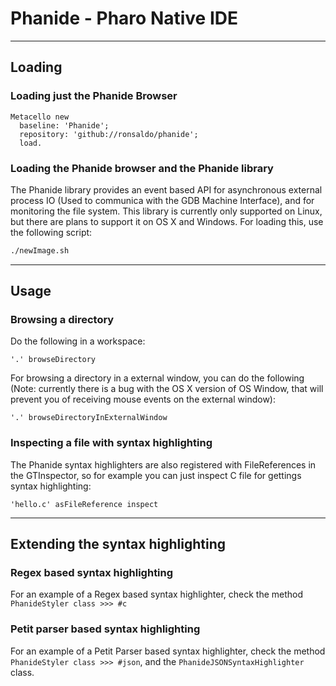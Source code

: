 # Phanide - Pharo Native IDE

----
## Loading
### Loading just the Phanide Browser

```smalltalk
Metacello new
  baseline: 'Phanide';
  repository: 'github://ronsaldo/phanide';
  load.
```

### Loading the Phanide browser and the Phanide library
The Phanide library provides an event based API for asynchronous external process IO (Used to communica with the GDB Machine Interface), and for monitoring the file system. This library is currently only supported on Linux, but there are plans to support it on OS X and Windows. For loading this, use the following script:

```bash
./newImage.sh
```

----
## Usage

### Browsing a directory

Do the following in a workspace:

```smalltalk
'.' browseDirectory
```

For browsing a directory in a external window, you can do the following (Note: currently there is a bug with the OS X version of OS Window, that will prevent you of receiving mouse events on the external window):

```smalltalk
'.' browseDirectoryInExternalWindow
```

### Inspecting a file with syntax highlighting

The Phanide syntax highlighters are also registered with FileReferences in the GTInspector, so for example you can just inspect C file for gettings syntax highlighting:

```smalltalk
'hello.c' asFileReference inspect
```

----
## Extending the syntax highlighting
### Regex based syntax highlighting

For an example of a Regex based syntax highlighter, check the method `PhanideStyler class >>> #c`

### Petit parser based syntax highlighting
For an example of a Petit Parser based syntax highlighter, check the method `PhanideStyler class >>> #json`, and the `PhanideJSONSyntaxHighlighter` class.
